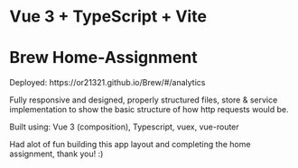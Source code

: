 # Vue 3 + TypeScript + Vite

<h1>Brew Home-Assignment</h1>
<p>Deployed: https://or21321.github.io/Brew/#/analytics</p>

<p>Fully responsive and designed, properly structured files, store & service implementation to show the basic structure of how http requests would be.</p>

<p>Built using: Vue 3 (composition), Typescript, vuex, vue-router</p>

<p>Had alot of fun building this app layout and completing the home assignment, thank you! :)</p>
